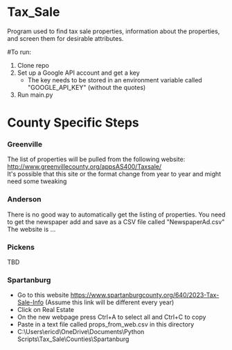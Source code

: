 # Tax_Sale
Program used to find tax sale properties, information about the properties, and screen them for desirable attributes.

#To run:
1. Clone repo
2. Set up a Google API account and get a key
   - The key needs to be stored in an environment variable called  
     "GOOGLE_API_KEY" (without the quotes)
3. Run main.py

# County Specific Steps
### Greenville
The list of properties will be pulled from the following website: http://www.greenvillecounty.org/appsAS400/Taxsale/  
It's possible that this site or the format change from year to year and might need some tweaking

### Anderson
There is no good way to automatically get the listing of properties.  You need to get the newspaper
add and save as a CSV file called "NewspaperAd.csv"
The website is ...

### Pickens
TBD

### Spartanburg
- Go to this website https://www.spartanburgcounty.org/640/2023-Tax-Sale-Info (Assume this link will be different every year)
- Click on Real Estate
- On the new webpage press Ctrl+A to select all and Ctrl+C to copy
- Paste in a text file called props_from_web.csv in this directory
- C:\Users\ericd\OneDrive\Documents\Python Scripts\Tax_Sale\Counties\Spartanburg

